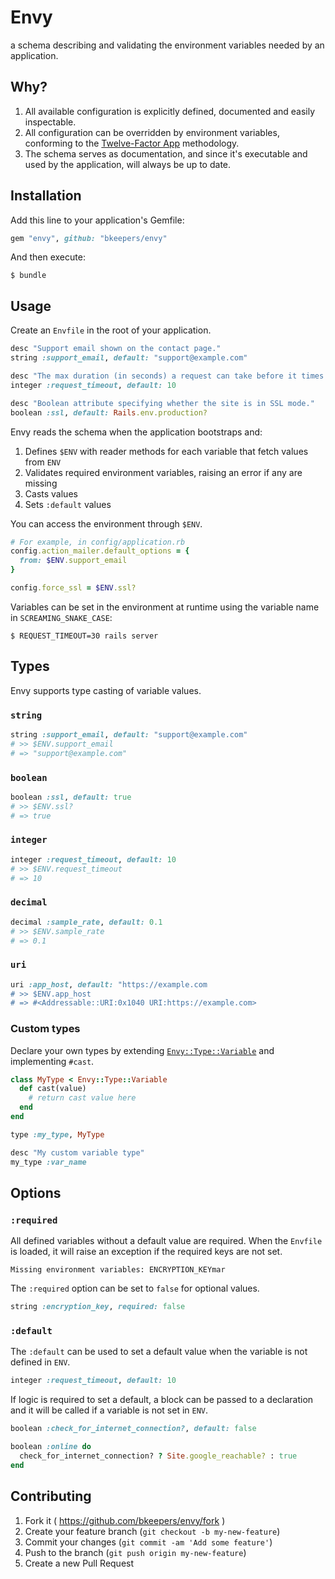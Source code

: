 # Envy

a schema describing and validating the environment variables needed by an application.

## Why?

1. All available configuration is explicitly defined, documented and easily inspectable.
2. All configuration can be overridden by environment variables, conforming to the [Twelve-Factor App](http://12factor.net/config) methodology.
3. The schema serves as documentation, and since it's executable and used by the application, will always be up to date.

## Installation

Add this line to your application's Gemfile:

```ruby
gem "envy", github: "bkeepers/envy"
```

And then execute:

```
$ bundle
```

## Usage

Create an `Envfile` in the root of your application.

```ruby
desc "Support email shown on the contact page."
string :support_email, default: "support@example.com"

desc "The max duration (in seconds) a request can take before it times out."
integer :request_timeout, default: 10

desc "Boolean attribute specifying whether the site is in SSL mode."
boolean :ssl, default: Rails.env.production?
```

Envy reads the schema when the application bootstraps and:

1. Defines `$ENV` with reader methods for each variable that fetch values from `ENV`
2. Validates required environment variables, raising an error if any are missing
3. Casts values
4. Sets `:default` values

You can access the environment through `$ENV`.

```ruby
# For example, in config/application.rb
config.action_mailer.default_options = {
  from: $ENV.support_email
}

config.force_ssl = $ENV.ssl?
```

Variables can be set in the environment at runtime using the variable name in `SCREAMING_SNAKE_CASE`:

```
$ REQUEST_TIMEOUT=30 rails server
```

## Types

Envy supports type casting of variable values.

### `string`

```ruby
string :support_email, default: "support@example.com"
# >> $ENV.support_email
# => "support@example.com"
```

### `boolean`

```ruby
boolean :ssl, default: true
# >> $ENV.ssl?
# => true
```

### `integer`

```ruby
integer :request_timeout, default: 10
# >> $ENV.request_timeout
# => 10
```

### `decimal`

```ruby
decimal :sample_rate, default: 0.1
# >> $ENV.sample_rate
# => 0.1
```

### `uri`

```ruby
uri :app_host, default: "https://example.com
# >> $ENV.app_host
# => #<Addressable::URI:0x1040 URI:https://example.com>
```

### Custom types

Declare your own types by extending [`Envy::Type::Variable`](lib/envy/type/variable.rb) and implementing `#cast`.

```ruby
class MyType < Envy::Type::Variable
  def cast(value)
    # return cast value here
  end
end

type :my_type, MyType

desc "My custom variable type"
my_type :var_name
```

## Options

### `:required`

All defined variables without a default value are required. When the `Envfile` is loaded, it will raise an exception if the required keys are not set.

```
Missing environment variables: ENCRYPTION_KEYmar
```

The `:required` option can be set to `false` for optional values.

```ruby
string :encryption_key, required: false
```

### `:default`

The `:default` can be used to set a default value when the variable is not defined in `ENV`.

```ruby
integer :request_timeout, default: 10
```

If logic is required to set a default, a block can be passed to a declaration and it will be called if a variable is not set in `ENV`.

```ruby
boolean :check_for_internet_connection?, default: false

boolean :online do
  check_for_internet_connection? ? Site.google_reachable? : true
end
```

## Contributing

1. Fork it ( https://github.com/bkeepers/envy/fork )
2. Create your feature branch (`git checkout -b my-new-feature`)
3. Commit your changes (`git commit -am 'Add some feature'`)
4. Push to the branch (`git push origin my-new-feature`)
5. Create a new Pull Request
